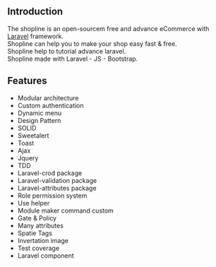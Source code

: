 ## Introduction
The shopline is an open-sourcem free and advance eCommerce with [Laravel](https://github.com/laravel/laravel) framework. <br>
Shopline can help you to make your shop easy fast & free. <br>
Shopline help to tutorial advance laravel. <br>
Shopline made with Laravel - JS - Bootstrap.

## Features
* Modular architecture
* Custom authentication
* Dynamic menu
* Design Pattern
* SOLID
* Sweetalert
* Toast
* Ajax
* Jquery
* TDD
* Laravel-crod package
* Laravel-validation package
* Laravel-attributes package
* Role permission system
* Use helper
* Module maker command custom
* Gate & Policy
* Many attributes
* Spatie Tags
* Invertation image
* Test coverage
* Laravel component

